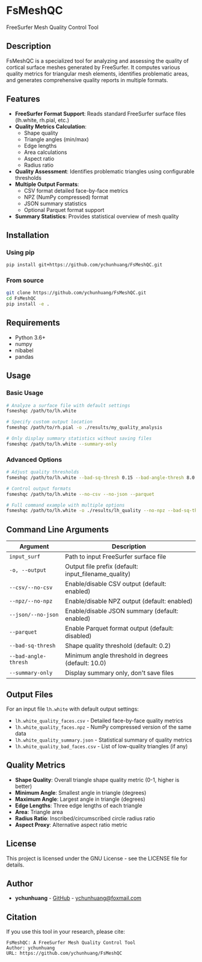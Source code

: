 # FsMeshQC

FreeSurfer Mesh Quality Control Tool

## Description

FsMeshQC is a specialized tool for analyzing and assessing the quality of cortical surface meshes generated by FreeSurfer. It computes various quality metrics for triangular mesh elements, identifies problematic areas, and generates comprehensive quality reports in multiple formats.

## Features

- **FreeSurfer Format Support**: Reads standard FreeSurfer surface files (lh.white, rh.pial, etc.)
- **Quality Metrics Calculation**:
  - Shape quality
  - Triangle angles (min/max)
  - Edge lengths
  - Area calculations
  - Aspect ratio
  - Radius ratio
- **Quality Assessment**: Identifies problematic triangles using configurable thresholds
- **Multiple Output Formats**:
  - CSV format detailed face-by-face metrics
  - NPZ (NumPy compressed) format
  - JSON summary statistics
  - Optional Parquet format support
- **Summary Statistics**: Provides statistical overview of mesh quality

## Installation

### Using pip

```bash
pip install git+https://github.com/ychunhuang/FsMeshQC.git
```

### From source

```bash
git clone https://github.com/ychunhuang/FsMeshQC.git
cd FsMeshQC
pip install -e .
```

## Requirements

- Python 3.6+
- numpy
- nibabel
- pandas

## Usage

### Basic Usage

```bash
# Analyze a surface file with default settings
fsmeshqc /path/to/lh.white

# Specify custom output location
fsmeshqc /path/to/rh.pial -o ./results/my_quality_analysis

# Only display summary statistics without saving files
fsmeshqc /path/to/lh.white --summary-only
```

### Advanced Options

```bash
# Adjust quality thresholds
fsmeshqc /path/to/lh.white --bad-sq-thresh 0.15 --bad-angle-thresh 8.0

# Control output formats
fsmeshqc /path/to/lh.white --no-csv --no-json --parquet

# Full command example with multiple options
fsmeshqc /path/to/lh.white -o ./results/lh_quality --no-npz --bad-sq-thresh 0.1
```

## Command Line Arguments

| Argument | Description |
|----------|-------------|
| `input_surf` | Path to input FreeSurfer surface file |
| `-o, --output` | Output file prefix (default: input_filename_quality) |
| `--csv/--no-csv` | Enable/disable CSV output (default: enabled) |
| `--npz/--no-npz` | Enable/disable NPZ output (default: enabled) |
| `--json/--no-json` | Enable/disable JSON summary (default: enabled) |
| `--parquet` | Enable Parquet format output (default: disabled) |
| `--bad-sq-thresh` | Shape quality threshold (default: 0.2) |
| `--bad-angle-thresh` | Minimum angle threshold in degrees (default: 10.0) |
| `--summary-only` | Display summary only, don't save files |

## Output Files

For an input file `lh.white` with default output settings:

- `lh.white_quality_faces.csv` - Detailed face-by-face quality metrics
- `lh.white_quality_faces.npz` - NumPy compressed version of the same data
- `lh.white_quality_summary.json` - Statistical summary of quality metrics
- `lh.white_quality_bad_faces.csv` - List of low-quality triangles (if any)

## Quality Metrics

- **Shape Quality**: Overall triangle shape quality metric (0-1, higher is better)
- **Minimum Angle**: Smallest angle in triangle (degrees)
- **Maximum Angle**: Largest angle in triangle (degrees)
- **Edge Lengths**: Three edge lengths of each triangle
- **Area**: Triangle area
- **Radius Ratio**: Inscribed/circumscribed circle radius ratio
- **Aspect Proxy**: Alternative aspect ratio metric

## License

This project is licensed under the GNU License - see the LICENSE file for details.

## Author

- **ychunhuang** - [GitHub](https://github.com/ychunhuang) - ychunhuang@foxmail.com

## Citation

If you use this tool in your research, please cite:
```
FsMeshQC: A FreeSurfer Mesh Quality Control Tool
Author: ychunhuang
URL: https://github.com/ychunhuang/FsMeshQC
